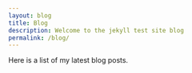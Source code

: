 ```yaml
---
layout: blog
title: Blog
description: Welcome to the jekyll test site blog
permalink: /blog/
---
```


Here is a list of my latest blog posts.